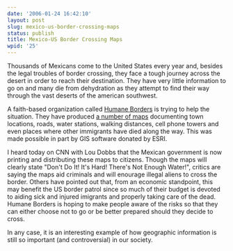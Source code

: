```yaml
---
date: '2006-01-24 16:42:10'
layout: post
slug: mexico-us-border-crossing-maps
status: publish
title: Mexico-US Border Crossing Maps
wpid: '25'
---
```


Thousands of Mexicans come to the United States every year and, besides the legal troubles of border crossing, they face a tough journey across the desert in order to reach their destination. They have very little information to go on and many die from dehydration as they attempt to find their way through the vast deserts of the american southwest. 

A faith-based organization called [ Humane Borders](http://www.humaneborders.org/about/about_index.html) is trying to help the situation. They have produced [a number of maps](http://www.humaneborders.org/news/news4.html) documenting town locations, roads, water stations, walking distances, cell phone towers and even places where other immigrants have died along the way. This was made possible in part by GIS software donated by ESRI.

I heard today on CNN with Lou Dobbs that the Mexican government is now printing and distributing these maps to citizens. Though the maps will clearly state "Don't Do It! It's Hard! There's Not Enough Water!",  critics are saying the maps aid criminals and will enourage illegal aliens to cross the border. Others have pointed out that, from an economic standpoint, this may benefit the US border patrol since so much of their budget is devoted to aiding sick and injured imigrants and properly taking care of the dead.  Humane Borders is hoping to make people aware of the risks so that they can either choose not to go or be better prepared should they decide to cross.

In any case, it is an interesting example of how geographic information is still so important (and controversial) in our society.
